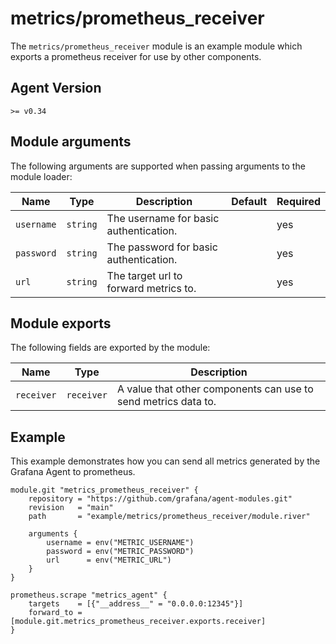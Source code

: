 # metrics/prometheus_receiver

The `metrics/prometheus_receiver` module is an example module which exports a
prometheus receiver for use by other components.

## Agent Version

`>= v0.34`

## Module arguments

The following arguments are supported when passing arguments to the module
loader:

| Name | Type | Description | Default | Required
| ---- | ---- | ----------- | ------- | --------
| `username` | `string` | The username for basic authentication. | | yes
| `password` | `string` | The password for basic authentication. | | yes
| `url`      | `string` | The target url to forward metrics to. | | yes

## Module exports

The following fields are exported by the module:

| Name | Type | Description
| ---- | ---- | -----------
| `receiver` | `receiver` | A value that other components can use to send metrics data to.

## Example

This example demonstrates how you can send all metrics generated by the Grafana
Agent to prometheus.

```river
module.git "metrics_prometheus_receiver" {
	repository = "https://github.com/grafana/agent-modules.git"
	revision   = "main"
	path       = "example/metrics/prometheus_receiver/module.river"

	arguments {
		username = env("METRIC_USERNAME")
		password = env("METRIC_PASSWORD")
		url      = env("METRIC_URL")
	}
}

prometheus.scrape "metrics_agent" {
	targets    = [{"__address__" = "0.0.0.0:12345"}]
	forward_to = [module.git.metrics_prometheus_receiver.exports.receiver]
}

```
